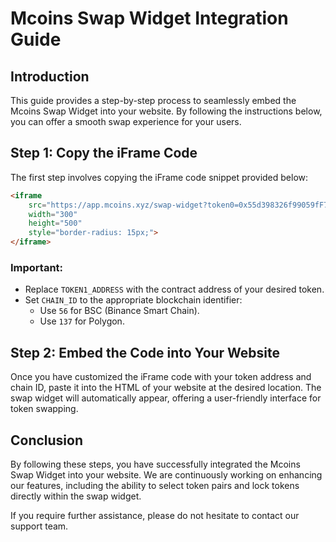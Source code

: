 
# Mcoins Swap Widget Integration Guide

## Introduction

This guide provides a step-by-step process to seamlessly embed the Mcoins Swap Widget into your website. By following the instructions below, you can offer a smooth swap experience for your users.

## Step 1: Copy the iFrame Code

The first step involves copying the iFrame code snippet provided below:

```html
<iframe 
    src="https://app.mcoins.xyz/swap-widget?token0=0x55d398326f99059fF775485246999027B3197955&token1=TOKEN1_ADDRESS&chainid=CHAIN_ID" 
    width="300" 
    height="500" 
    style="border-radius: 15px;">
</iframe>
```

### Important:
- Replace `TOKEN1_ADDRESS` with the contract address of your desired token.
- Set `CHAIN_ID` to the appropriate blockchain identifier:
  - Use `56` for BSC (Binance Smart Chain).
  - Use `137` for Polygon.

## Step 2: Embed the Code into Your Website

Once you have customized the iFrame code with your token address and chain ID, paste it into the HTML of your website at the desired location. The swap widget will automatically appear, offering a user-friendly interface for token swapping.

## Conclusion

By following these steps, you have successfully integrated the Mcoins Swap Widget into your website. We are continuously working on enhancing our features, including the ability to select token pairs and lock tokens directly within the swap widget.

If you require further assistance, please do not hesitate to contact our support team.

